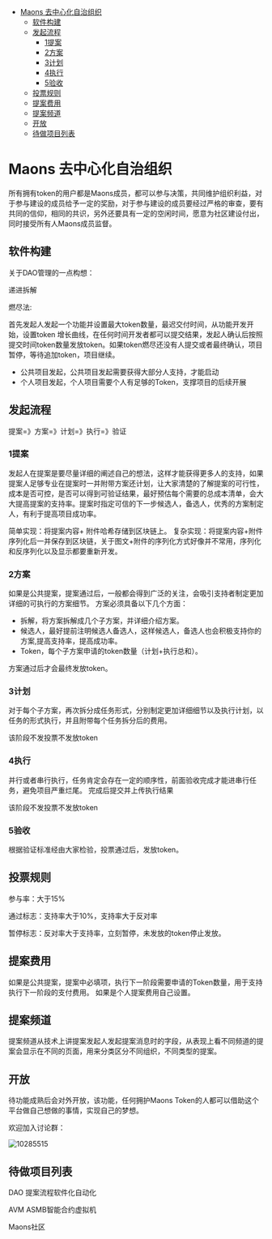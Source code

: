 - [Maons 去中心化自治组织](#maons-去中心化自治组织)
  - [软件构建](#软件构建)
  - [发起流程](#发起流程)
    - [1提案](#1提案)
    - [2方案](#2方案)
    - [3计划](#3计划)
    - [4执行](#4执行)
    - [5验收](#5验收)
  - [投票规则](#投票规则)
  - [提案费用](#提案费用)
  - [提案频道](#提案频道)
  - [开放](#开放)
  - [待做项目列表](#待做项目列表)

# Maons 去中心化自治组织

所有拥有token的用户都是Maons成员，都可以参与决策，共同维护组织利益，对于参与建设的成员给予一定的奖励，对于参与建设的成员要经过严格的审查，要有共同的信仰，相同的共识，另外还要具有一定的空闲时间，愿意为社区建设付出，同时接受所有人Maons成员监督。



## 软件构建

关于DAO管理的一点构想：

递进拆解

燃尽法:

首先发起人发起一个功能并设置最大token数量，最迟交付时间，从功能开发开始，设置token 增长曲线，在任何时间开发者都可以提交结果，发起人确认后按照提交时间token数量发放token。如果token燃尽还没有人提交或者最终确认，项目暂停，等待追加token，项目继续。

- 公共项目发起，公共项目发起需要获得大部分人支持，才能启动
- 个人项目发起，个人项目需要个人有足够的Token，支撑项目的后续开展



## 发起流程

提案=》方案=》计划=》执行=》验证

### 1提案

发起人在提案是要尽量详细的阐述自己的想法，这样才能获得更多人的支持，如果提案人足够专业在提案时一并附带方案还计划，让大家清楚的了解提案的可行性，成本是否可控，是否可以得到可验证结果，最好预估每个需要的总成本清单，会大大提高提案的支持率。提案时指定可信的下一步候选人，备选人，优秀的方案制定人，有利于提高项目成功率。

简单实现：将提案内容+ 附件哈希存储到区块链上。
复杂实现：将提案内容+附件序列化后一并保存到区块链，关于图文+附件的序列化方式好像并不常用，序列化和反序列化以及显示都要重新开发。

### 2方案

如果是公共提案，提案通过后，一般都会得到广泛的关注，会吸引支持者制定更加详细的可执行的方案细节。
方案必须具备以下几个方面：
- 拆解，将方案拆解成几个子方案，并详细介绍方案。
- 候选人，最好提前注明候选人备选人，这样候选人，备选人也会积极支持你的方案,提高支持率，提高成功率。
- Token，每个子方案申请的token数量（计划+执行总和）。


方案通过后才会最终发放token。

### 3计划
对于每个子方案，再次拆分成任务形式，分别制定更加详细细节以及执行计划，以任务的形式执行，并且附带每个任务拆分后的费用。

该阶段不发投票不发放token
### 4执行

并行或者串行执行，任务肯定会存在一定的顺序性，前面验收完成才能进串行任务，避免项目严重烂尾。
完成后提交并上传执行结果

该阶段不发投票不发放token
### 5验收

根据验证标准经由大家检验，投票通过后，发放token。

## 投票规则

参与率：大于15%

通过标志：支持率大于10%，支持率大于反对率

暂停标志：反对率大于支持率，立刻暂停，未发放的token停止发放。




## 提案费用

如果是公共提案，提案中必填项，执行下一阶段需要申请的Token数量，用于支持执行下一阶段的支付费用。
如果是个人提案费用自己设置。

## 提案频道
提案频道从技术上讲提案发起人发起提案消息时的字段，从表现上看不同频道的提案会显示在不同的页面，用来分类区分不同组织，不同类型的提案。


## 开放

待功能成熟后会对外开放，该功能，任何拥护Maons Token的人都可以借助这个平台做自己想做的事情，实现自己的梦想。

欢迎加入讨论群：

![10285515](https://user-images.githubusercontent.com/9838830/186625942-5cc863b9-e8e3-41de-b260-81d75e4f59d8.png)

## 待做项目列表

DAO 提案流程软件化自动化

AVM ASMB智能合约虚拟机

Maons社区



